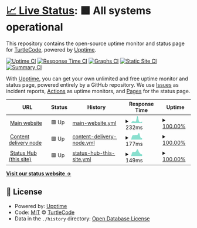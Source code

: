 # [📈 Live Status](https://turtlecode84.github.io/status): <!--live status--> **🟩 All systems operational**

This repository contains the open-source uptime monitor and status page for [TurtleCode](https://turtlecode84.github.io/status), powered by [Upptime](https://github.com/upptime/upptime).

[![Uptime CI](https://github.com/turtlecode84/status/workflows/Uptime%20CI/badge.svg)](https://github.com/turtlecode84/status/actions?query=workflow%3A%22Uptime+CI%22)
[![Response Time CI](https://github.com/turtlecode84/status/workflows/Response%20Time%20CI/badge.svg)](https://github.com/turtlecode84/status/actions?query=workflow%3A%22Response+Time+CI%22)
[![Graphs CI](https://github.com/turtlecode84/status/workflows/Graphs%20CI/badge.svg)](https://github.com/turtlecode84/status/actions?query=workflow%3A%22Graphs+CI%22)
[![Static Site CI](https://github.com/turtlecode84/status/workflows/Static%20Site%20CI/badge.svg)](https://github.com/turtlecode84/status/actions?query=workflow%3A%22Static+Site+CI%22)
[![Summary CI](https://github.com/turtlecode84/status/workflows/Summary%20CI/badge.svg)](https://github.com/turtlecode84/status/actions?query=workflow%3A%22Summary+CI%22)

With [Upptime](https://upptime.js.org), you can get your own unlimited and free uptime monitor and status page, powered entirely by a GitHub repository. We use [Issues](https://github.com/turtlecode84/status/issues) as incident reports, [Actions](https://github.com/turtlecode84/status/actions) as uptime monitors, and [Pages](https://turtlecode84.github.io/status) for the status page.

<!--start: status pages-->
<!-- This summary is generated by Upptime (https://github.com/upptime/upptime) -->
<!-- Do not edit this manually, your changes will be overwritten -->
<!-- prettier-ignore -->
| URL | Status | History | Response Time | Uptime |
| --- | ------ | ------- | ------------- | ------ |
| <img alt="" src="https://icons.duckduckgo.com/ip3/turtlecode.me.ico" height="13"> [Main website](https://turtlecode.me) | 🟩 Up | [main-website.yml](https://github.com/TurtleCode84/status/commits/HEAD/history/main-website.yml) | <details><summary><img alt="Response time graph" src="./graphs/main-website/response-time-week.png" height="20"> 232ms</summary><br><a href="https://status.turtlecode.me/history/main-website"><img alt="Response time 177" src="https://img.shields.io/endpoint?url=https%3A%2F%2Fraw.githubusercontent.com%2FTurtleCode84%2Fstatus%2FHEAD%2Fapi%2Fmain-website%2Fresponse-time.json"></a><br><a href="https://status.turtlecode.me/history/main-website"><img alt="24-hour response time 79" src="https://img.shields.io/endpoint?url=https%3A%2F%2Fraw.githubusercontent.com%2FTurtleCode84%2Fstatus%2FHEAD%2Fapi%2Fmain-website%2Fresponse-time-day.json"></a><br><a href="https://status.turtlecode.me/history/main-website"><img alt="7-day response time 232" src="https://img.shields.io/endpoint?url=https%3A%2F%2Fraw.githubusercontent.com%2FTurtleCode84%2Fstatus%2FHEAD%2Fapi%2Fmain-website%2Fresponse-time-week.json"></a><br><a href="https://status.turtlecode.me/history/main-website"><img alt="30-day response time 186" src="https://img.shields.io/endpoint?url=https%3A%2F%2Fraw.githubusercontent.com%2FTurtleCode84%2Fstatus%2FHEAD%2Fapi%2Fmain-website%2Fresponse-time-month.json"></a><br><a href="https://status.turtlecode.me/history/main-website"><img alt="1-year response time 177" src="https://img.shields.io/endpoint?url=https%3A%2F%2Fraw.githubusercontent.com%2FTurtleCode84%2Fstatus%2FHEAD%2Fapi%2Fmain-website%2Fresponse-time-year.json"></a></details> | <details><summary><a href="https://status.turtlecode.me/history/main-website">100.00%</a></summary><a href="https://status.turtlecode.me/history/main-website"><img alt="All-time uptime 99.77%" src="https://img.shields.io/endpoint?url=https%3A%2F%2Fraw.githubusercontent.com%2FTurtleCode84%2Fstatus%2FHEAD%2Fapi%2Fmain-website%2Fuptime.json"></a><br><a href="https://status.turtlecode.me/history/main-website"><img alt="24-hour uptime 100.00%" src="https://img.shields.io/endpoint?url=https%3A%2F%2Fraw.githubusercontent.com%2FTurtleCode84%2Fstatus%2FHEAD%2Fapi%2Fmain-website%2Fuptime-day.json"></a><br><a href="https://status.turtlecode.me/history/main-website"><img alt="7-day uptime 100.00%" src="https://img.shields.io/endpoint?url=https%3A%2F%2Fraw.githubusercontent.com%2FTurtleCode84%2Fstatus%2FHEAD%2Fapi%2Fmain-website%2Fuptime-week.json"></a><br><a href="https://status.turtlecode.me/history/main-website"><img alt="30-day uptime 100.00%" src="https://img.shields.io/endpoint?url=https%3A%2F%2Fraw.githubusercontent.com%2FTurtleCode84%2Fstatus%2FHEAD%2Fapi%2Fmain-website%2Fuptime-month.json"></a><br><a href="https://status.turtlecode.me/history/main-website"><img alt="1-year uptime 99.77%" src="https://img.shields.io/endpoint?url=https%3A%2F%2Fraw.githubusercontent.com%2FTurtleCode84%2Fstatus%2FHEAD%2Fapi%2Fmain-website%2Fuptime-year.json"></a></details>
| <img alt="" src="https://icons.duckduckgo.com/ip3/cdn.turtlecode.me.ico" height="13"> [Content delivery node](https://cdn.turtlecode.me) | 🟩 Up | [content-delivery-node.yml](https://github.com/TurtleCode84/status/commits/HEAD/history/content-delivery-node.yml) | <details><summary><img alt="Response time graph" src="./graphs/content-delivery-node/response-time-week.png" height="20"> 177ms</summary><br><a href="https://status.turtlecode.me/history/content-delivery-node"><img alt="Response time 194" src="https://img.shields.io/endpoint?url=https%3A%2F%2Fraw.githubusercontent.com%2FTurtleCode84%2Fstatus%2FHEAD%2Fapi%2Fcontent-delivery-node%2Fresponse-time.json"></a><br><a href="https://status.turtlecode.me/history/content-delivery-node"><img alt="24-hour response time 299" src="https://img.shields.io/endpoint?url=https%3A%2F%2Fraw.githubusercontent.com%2FTurtleCode84%2Fstatus%2FHEAD%2Fapi%2Fcontent-delivery-node%2Fresponse-time-day.json"></a><br><a href="https://status.turtlecode.me/history/content-delivery-node"><img alt="7-day response time 177" src="https://img.shields.io/endpoint?url=https%3A%2F%2Fraw.githubusercontent.com%2FTurtleCode84%2Fstatus%2FHEAD%2Fapi%2Fcontent-delivery-node%2Fresponse-time-week.json"></a><br><a href="https://status.turtlecode.me/history/content-delivery-node"><img alt="30-day response time 154" src="https://img.shields.io/endpoint?url=https%3A%2F%2Fraw.githubusercontent.com%2FTurtleCode84%2Fstatus%2FHEAD%2Fapi%2Fcontent-delivery-node%2Fresponse-time-month.json"></a><br><a href="https://status.turtlecode.me/history/content-delivery-node"><img alt="1-year response time 194" src="https://img.shields.io/endpoint?url=https%3A%2F%2Fraw.githubusercontent.com%2FTurtleCode84%2Fstatus%2FHEAD%2Fapi%2Fcontent-delivery-node%2Fresponse-time-year.json"></a></details> | <details><summary><a href="https://status.turtlecode.me/history/content-delivery-node">100.00%</a></summary><a href="https://status.turtlecode.me/history/content-delivery-node"><img alt="All-time uptime 99.77%" src="https://img.shields.io/endpoint?url=https%3A%2F%2Fraw.githubusercontent.com%2FTurtleCode84%2Fstatus%2FHEAD%2Fapi%2Fcontent-delivery-node%2Fuptime.json"></a><br><a href="https://status.turtlecode.me/history/content-delivery-node"><img alt="24-hour uptime 100.00%" src="https://img.shields.io/endpoint?url=https%3A%2F%2Fraw.githubusercontent.com%2FTurtleCode84%2Fstatus%2FHEAD%2Fapi%2Fcontent-delivery-node%2Fuptime-day.json"></a><br><a href="https://status.turtlecode.me/history/content-delivery-node"><img alt="7-day uptime 100.00%" src="https://img.shields.io/endpoint?url=https%3A%2F%2Fraw.githubusercontent.com%2FTurtleCode84%2Fstatus%2FHEAD%2Fapi%2Fcontent-delivery-node%2Fuptime-week.json"></a><br><a href="https://status.turtlecode.me/history/content-delivery-node"><img alt="30-day uptime 100.00%" src="https://img.shields.io/endpoint?url=https%3A%2F%2Fraw.githubusercontent.com%2FTurtleCode84%2Fstatus%2FHEAD%2Fapi%2Fcontent-delivery-node%2Fuptime-month.json"></a><br><a href="https://status.turtlecode.me/history/content-delivery-node"><img alt="1-year uptime 99.77%" src="https://img.shields.io/endpoint?url=https%3A%2F%2Fraw.githubusercontent.com%2FTurtleCode84%2Fstatus%2FHEAD%2Fapi%2Fcontent-delivery-node%2Fuptime-year.json"></a></details>
| <img alt="" src="https://icons.duckduckgo.com/ip3/status.turtlecode.me.ico" height="13"> [Status Hub (this site)](https://status.turtlecode.me) | 🟩 Up | [status-hub-this-site.yml](https://github.com/TurtleCode84/status/commits/HEAD/history/status-hub-this-site.yml) | <details><summary><img alt="Response time graph" src="./graphs/status-hub-this-site/response-time-week.png" height="20"> 149ms</summary><br><a href="https://status.turtlecode.me/history/status-hub-this-site"><img alt="Response time 152" src="https://img.shields.io/endpoint?url=https%3A%2F%2Fraw.githubusercontent.com%2FTurtleCode84%2Fstatus%2FHEAD%2Fapi%2Fstatus-hub-this-site%2Fresponse-time.json"></a><br><a href="https://status.turtlecode.me/history/status-hub-this-site"><img alt="24-hour response time 121" src="https://img.shields.io/endpoint?url=https%3A%2F%2Fraw.githubusercontent.com%2FTurtleCode84%2Fstatus%2FHEAD%2Fapi%2Fstatus-hub-this-site%2Fresponse-time-day.json"></a><br><a href="https://status.turtlecode.me/history/status-hub-this-site"><img alt="7-day response time 149" src="https://img.shields.io/endpoint?url=https%3A%2F%2Fraw.githubusercontent.com%2FTurtleCode84%2Fstatus%2FHEAD%2Fapi%2Fstatus-hub-this-site%2Fresponse-time-week.json"></a><br><a href="https://status.turtlecode.me/history/status-hub-this-site"><img alt="30-day response time 150" src="https://img.shields.io/endpoint?url=https%3A%2F%2Fraw.githubusercontent.com%2FTurtleCode84%2Fstatus%2FHEAD%2Fapi%2Fstatus-hub-this-site%2Fresponse-time-month.json"></a><br><a href="https://status.turtlecode.me/history/status-hub-this-site"><img alt="1-year response time 152" src="https://img.shields.io/endpoint?url=https%3A%2F%2Fraw.githubusercontent.com%2FTurtleCode84%2Fstatus%2FHEAD%2Fapi%2Fstatus-hub-this-site%2Fresponse-time-year.json"></a></details> | <details><summary><a href="https://status.turtlecode.me/history/status-hub-this-site">100.00%</a></summary><a href="https://status.turtlecode.me/history/status-hub-this-site"><img alt="All-time uptime 99.77%" src="https://img.shields.io/endpoint?url=https%3A%2F%2Fraw.githubusercontent.com%2FTurtleCode84%2Fstatus%2FHEAD%2Fapi%2Fstatus-hub-this-site%2Fuptime.json"></a><br><a href="https://status.turtlecode.me/history/status-hub-this-site"><img alt="24-hour uptime 100.00%" src="https://img.shields.io/endpoint?url=https%3A%2F%2Fraw.githubusercontent.com%2FTurtleCode84%2Fstatus%2FHEAD%2Fapi%2Fstatus-hub-this-site%2Fuptime-day.json"></a><br><a href="https://status.turtlecode.me/history/status-hub-this-site"><img alt="7-day uptime 100.00%" src="https://img.shields.io/endpoint?url=https%3A%2F%2Fraw.githubusercontent.com%2FTurtleCode84%2Fstatus%2FHEAD%2Fapi%2Fstatus-hub-this-site%2Fuptime-week.json"></a><br><a href="https://status.turtlecode.me/history/status-hub-this-site"><img alt="30-day uptime 100.00%" src="https://img.shields.io/endpoint?url=https%3A%2F%2Fraw.githubusercontent.com%2FTurtleCode84%2Fstatus%2FHEAD%2Fapi%2Fstatus-hub-this-site%2Fuptime-month.json"></a><br><a href="https://status.turtlecode.me/history/status-hub-this-site"><img alt="1-year uptime 99.77%" src="https://img.shields.io/endpoint?url=https%3A%2F%2Fraw.githubusercontent.com%2FTurtleCode84%2Fstatus%2FHEAD%2Fapi%2Fstatus-hub-this-site%2Fuptime-year.json"></a></details>

<!--end: status pages-->

[**Visit our status website →**](https://turtlecode84.github.io/status)

## 📄 License

- Powered by: [Upptime](https://github.com/upptime/upptime)
- Code: [MIT](./LICENSE) © [TurtleCode](https://turtlecode84.github.io/status)
- Data in the `./history` directory: [Open Database License](https://opendatacommons.org/licenses/odbl/1-0/)
